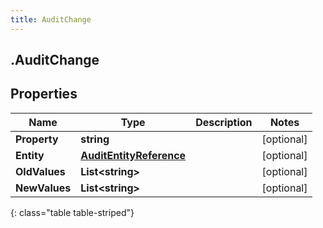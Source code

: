 ```yaml
---
title: AuditChange
---
```

## .AuditChange

## Properties

|Name | Type | Description | Notes|
|------------ | ------------- | ------------- | -------------|
| **Property** | **string** |  | [optional] |
| **Entity** | [**AuditEntityReference**](AuditEntityReference.html) |  | [optional] |
| **OldValues** | **List&lt;string&gt;** |  | [optional] |
| **NewValues** | **List&lt;string&gt;** |  | [optional] |
{: class="table table-striped"}



